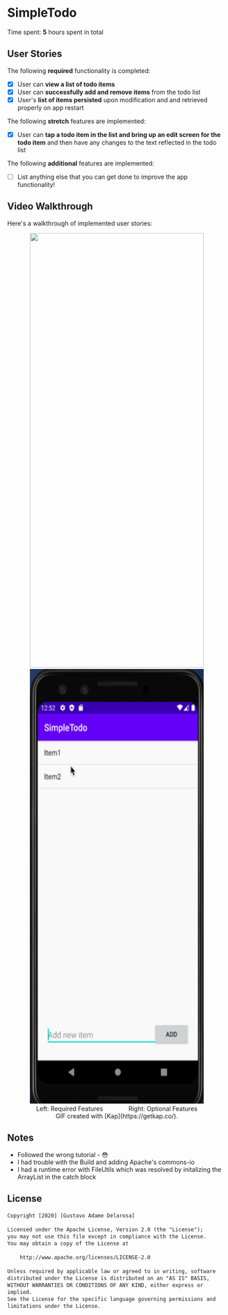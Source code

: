 # SimpleTodo

Time spent: **5** hours spent in total

## User Stories

The following **required** functionality is completed:

* [X] User can **view a list of todo items**
* [X] User can **successfully add and remove items** from the todo list
* [X] User's **list of items persisted** upon modification and and retrieved properly on app restart

The following **stretch** features are implemented:

* [X] User can **tap a todo item in the list and bring up an edit screen for the todo item** and then have any changes to the text reflected in the todo list

The following **additional** features are implemented:

* [ ] List anything else that you can get done to improve the app functionality!

## Video Walkthrough

Here's a walkthrough of implemented user stories:

<p align="center">
   <img width="400" height="1000" src="SimpleTodo.gif">
   <img width="400" height="1000" src="SimpleTodo2.gif">
   <br> 
   Left: Required Features 
   &nbsp; &nbsp; &nbsp; &nbsp; &nbsp; &nbsp; &nbsp;
   Right: Optional Features
   <br>
   GIF created with [Kap](https://getkap.co/).
</p>



## Notes
* Followed the wrong tutorial - 😳
* I had trouble with the Build and adding Apache's commons-io 
* I had a runtime error with FileUtils which was resolved by initalizing the ArrayList in the catch block

## License

    Copyright [2020] [Gustavo Adame Delarosa]

    Licensed under the Apache License, Version 2.0 (the "License");
    you may not use this file except in compliance with the License.
    You may obtain a copy of the License at

        http://www.apache.org/licenses/LICENSE-2.0

    Unless required by applicable law or agreed to in writing, software
    distributed under the License is distributed on an "AS IS" BASIS,
    WITHOUT WARRANTIES OR CONDITIONS OF ANY KIND, either express or implied.
    See the License for the specific language governing permissions and
    limitations under the License.
